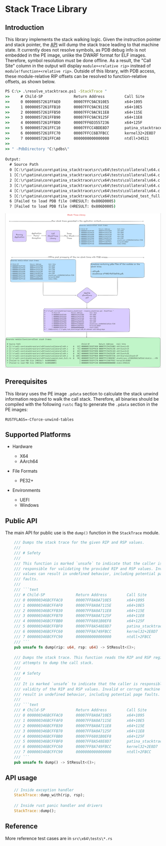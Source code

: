 # Stack Trace Library

## Introduction

This library implements the stack walking logic. Given the instruction pointer
and stack pointer, the [API](#public-api) will dump the stack trace leading to
that machine state. It currently does not resolve symbols, as PDB debug info is
not embedded in the PE image, unlike the DWARF format for ELF images. Therefore,
symbol resolution must be done offline. As a result, the "Call Site" column in
the output will display `module+<relative rip>` instead of
`module!function+<relative rip>`. Outside of this library, with PDB access,
these module-relative RIP offsets can be resolved to function-relative offsets,
as shown below.

```cmd
PS C:\> .\resolve_stacktrace.ps1 -StackTrace "
>>     # Child-SP              Return Address         Call Site
>>     0 00000057261FFAE0      00007FFC9AC910E5       x64+1095
>>     1 00000057261FFB10      00007FFC9AC9115E       x64+10E5
>>     2 00000057261FFB50      00007FFC9AC911E8       x64+115E
>>     3 00000057261FFB90      00007FFC9AC9125F       x64+11E8
>>     4 00000057261FFBD0      00007FF6D3557236       x64+125F
>>     5 00000057261FFC10      00007FFCC4BDE8D7       patina_stacktrace-cf486b9b613e51dc+7236
>>     6 00000057261FFC70      00007FFCC6B7FBCC       kernel32+2E8D7
>>     7 00000057261FFCA0      0000000000000000       ntdll+34521
>>
>> " -PdbDirectory "C:\pdbs\"

Output:
  # Source Path                                                           Child-SP         Return Address   Call Site
  0 [C:\r\patina\core\patina_stacktrace\src\x64\tests\collateral\x64.c     @   63] 00000057261FFAE0 00007FFC9AC910E5 x64!func1+25
  1 [C:\r\patina\core\patina_stacktrace\src\x64\tests\collateral\x64.c     @   72] 00000057261FFB10 00007FFC9AC9115E x64!func2+15
  2 [C:\r\patina\core\patina_stacktrace\src\x64\tests\collateral\x64.c     @   84] 00000057261FFB50 00007FFC9AC911E8 x64!func3+1E
  3 [C:\r\patina\core\patina_stacktrace\src\x64\tests\collateral\x64.c     @   96] 00000057261FFB90 00007FFC9AC9125F x64!func4+28
  4 [C:\r\patina\core\patina_stacktrace\src\x64\tests\collateral\x64.c     @  109] 00000057261FFBD0 00007FF6D3557236 x64!StartCallStack+1F
  5 [C:\r\patina\core\patina_stacktrace\src\x64\tests\unwind_test_full.rs  @   98] 00000057261FFC10 00007FFCC4BDE8D7 patina_stacktrace-cf486b9b613e51dc!static unsigned int patina_stacktrace::x64::tests::unwind_test_full::call_stack_thread(union enum2$<winapi::ctypes::c_void> *)+56
  6 [Failed to load PDB file (HRESULT: 0x806D0005)                      ] 00000057261FFC70 00007FFCC6B7FBCC kernel32+2E8D7
  7 [Failed to load PDB file (HRESULT: 0x806D0005)                      ] 00000057261FFCA0 0000000000000000 ntdll+34521
```

![Stack Trace Diagram](stacktrace.png)

## Prerequisites

This library uses the PE image `.pdata` section to calculate the stack unwind
information required to walk the call stack. Therefore, all binaries should be
compiled with the following `rustc` flag to generate the `.pdata` section in the
PE images:

`RUSTFLAGS=-Cforce-unwind-tables`

## Supported Platforms

- Hardware
  - X64
  - AArch64

- File Formats
  - PE32+

- Environments
  - UEFI
  - Windows

## Public API

The main API for public use is the `dump()` function in the `StackTrace` module.

```rust
    /// Dumps the stack trace for the given RIP and RSP values.
    ///
    /// # Safety
    ///
    /// This function is marked `unsafe` to indicate that the caller is
    /// responsible for validating the provided RIP and RSP values. Invalid
    /// values can result in undefined behavior, including potential page
    /// faults.
    ///
    /// ```text
    /// # Child-SP              Return Address         Call Site
    /// 0 000000346BCFFAC0      00007FF8A0A710E5       x64+1095
    /// 1 000000346BCFFAF0      00007FF8A0A7115E       x64+10E5
    /// 2 000000346BCFFB30      00007FF8A0A711E8       x64+115E
    /// 3 000000346BCFFB70      00007FF8A0A7125F       x64+11E8
    /// 4 000000346BCFFBB0      00007FF6801B0EF8       x64+125F
    /// 5 000000346BCFFBF0      00007FF8A548E8D7       patina_stacktrace-326fa000ab73904b+10EF8
    /// 6 000000346BCFFC60      00007FF8A749FBCC       kernel32+2E8D7
    /// 7 000000346BCFFC90      0000000000000000       ntdll+2FBCC
    /// ```
    pub unsafe fn dump(rip: u64, rsp: u64) -> StResult<()>;

    /// Dumps the stack trace. This function reads the RIP and RSP registers and
    /// attempts to dump the call stack.
    ///
    /// # Safety
    ///
    /// It is marked `unsafe` to indicate that the caller is responsible for the
    /// validity of the RIP and RSP values. Invalid or corrupt machine state can
    /// result in undefined behavior, including potential page faults.
    ///
    /// ```text
    /// # Child-SP              Return Address         Call Site
    /// 0 000000346BCFFAC0      00007FF8A0A710E5       x64+1095
    /// 1 000000346BCFFAF0      00007FF8A0A7115E       x64+10E5
    /// 2 000000346BCFFB30      00007FF8A0A711E8       x64+115E
    /// 3 000000346BCFFB70      00007FF8A0A7125F       x64+11E8
    /// 4 000000346BCFFBB0      00007FF6801B0EF8       x64+125F
    /// 5 000000346BCFFBF0      00007FF8A548E8D7       patina_stacktrace-326fa000ab73904b+10EF8
    /// 6 000000346BCFFC60      00007FF8A749FBCC       kernel32+2E8D7
    /// 7 000000346BCFFC90      0000000000000000       ntdll+2FBCC
    /// ```
    pub unsafe fn dump() -> StResult<()>;
```

## API usage

```rust
    // Inside exception handler
    StackTrace::dump_with(rip, rsp);

    // Inside rust panic handler and drivers
    StackTrace::dump();
```

## Reference

More reference test cases are in `src\x64\tests\*.rs`
